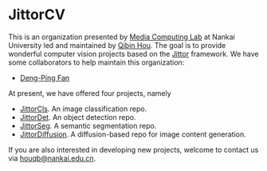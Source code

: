 <!--

**Here are some ideas to get you started:**

🙋‍♀️ A short introduction - what is your organization all about?
🌈 Contribution guidelines - how can the community get involved?
👩‍💻 Useful resources - where can the community find your docs? Is there anything else the community should know?
🍿 Fun facts - what does your team eat for breakfast?
🧙 Remember, you can do mighty things with the power of [Markdown](https://docs.github.com/github/writing-on-github/getting-started-with-writing-and-formatting-on-github/basic-writing-and-formatting-syntax)
-->


# JittorCV

This is an organization presented by [Media Computing Lab](https://mmcheng.net/) at Nankai University led and maintained by [Qibin Hou](https://houqb.github.io/). The goal is to provide wonderful computer vision projects based on the [Jittor](https://cg.cs.tsinghua.edu.cn/jittor/) framework. We have some collaborators to help maintain this organization:

- [Deng-Ping Fan](https://dengpingfan.github.io/)

At present, we have offered four projects, namely

- [JittorCls](https://github.com/JittorCV/jittorcls). An image classification repo.
- [JittorDet](https://github.com/JittorCV/jittordet). An object detection repo.
- [JittorSeg](https://github.com/JittorCV/jittorseg). A semantic segmentation repo.
- [JittorDiffusion](https://github.com/JittorCV/jittordiffusion). A diffusion-based repo for image content generation.

If you are also interested in developing new projects, welcome to contact us via houqb@nankai.edu.cn.

